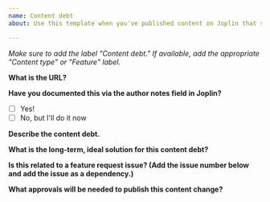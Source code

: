 ```yaml
---
name: Content debt 
about: Use this template when you've published content on Joplin that should be changed or improved in the future when we have new functionality/feature available.

---
```

*Make sure to add the label "Content debt." If available, add the appropriate "Content type" or "Feature" label.*

**What is the URL?**

**Have you documented this via the author notes field in Joplin?**
- [ ] Yes!
- [ ] No, but I'll do it now

**Describe the content debt.**
<!---(What do we need to remember to do in the future?)--->

**What is the long-term, ideal solution for this content debt?**

**Is this related to a feature request issue? (Add the issue number below and add the issue as a dependency.)**

**What approvals will be needed to publish this content change?**
<!--- Add the program or contact we need to be in touch with when this gets updated in the future. --->


